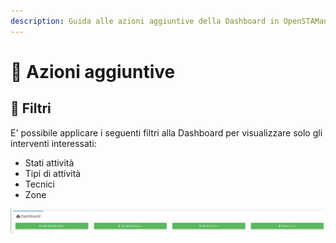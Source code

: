 ```yaml
---
description: Guida alle azioni aggiuntive della Dashboard in OpenSTAManager
---
```


# 🔽 Azioni aggiuntive

## 🔦 Filtri&#x20;

E' possibile applicare i seguenti filtri alla Dashboard per visualizzare solo gli interventi interessati:

* Stati attività
* Tipi di attività
* Tecnici
* Zone

![](<../../.gitbook/assets/immagine (14).png>)

